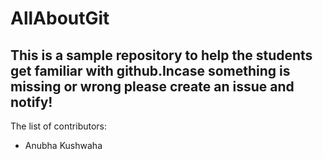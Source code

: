 # AllAboutGit

## This is a sample repository to help the students get familiar with github.Incase something is missing or wrong please create an issue and notify!

The list of contributors:
* Anubha Kushwaha

